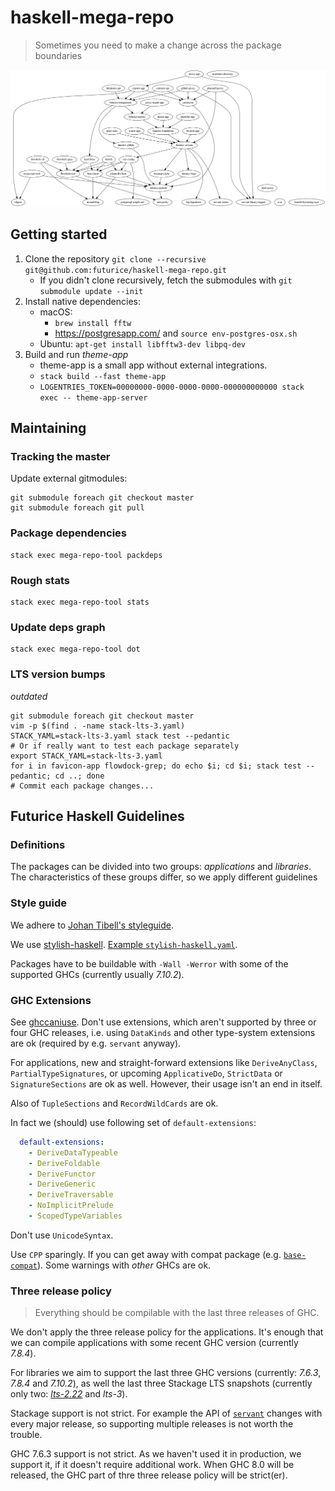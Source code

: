 # haskell-mega-repo

> Sometimes you need to make a change across the package boundaries

![dependency graph](https://raw.githubusercontent.com/futurice/haskell-mega-repo/master/deps.png)

## Getting started

1. Clone the repository `git clone --recursive git@github.com:futurice/haskell-mega-repo.git`
    - If you didn't clone recursively, fetch the submodules with `git submodule update --init`
2. Install native dependencies:
    - macOS:
        - `brew install fftw`
        - https://postgresapp.com/ and `source env-postgres-osx.sh`
    - Ubuntu: `apt-get install libfftw3-dev libpq-dev`
3. Build and run *theme-app*
    - theme-app is a small app without external integrations.
    - `stack build --fast theme-app`
    - `LOGENTRIES_TOKEN=00000000-0000-0000-0000-000000000000 stack exec -- theme-app-server`

## Maintaining

### Tracking the master

Update external gitmodules:

```
git submodule foreach git checkout master
git submodule foreach git pull
```

### Package dependencies

```
stack exec mega-repo-tool packdeps
```

### Rough stats

```
stack exec mega-repo-tool stats
```

### Update deps graph

```
stack exec mega-repo-tool dot
```

### LTS version bumps

*outdated*

```
git submodule foreach git checkout master
vim -p $(find . -name stack-lts-3.yaml)
STACK_YAML=stack-lts-3.yaml stack test --pedantic
# Or if really want to test each package separately
export STACK_YAML=stack-lts-3.yaml
for i in favicon-app flowdock-grep; do echo $i; cd $i; stack test --pedantic; cd ..; done
# Commit each package changes...
```

## Futurice Haskell Guidelines

### Definitions

The packages can be divided into two groups: *applications* and *libraries*.
The characteristics of these groups differ, so we apply different guidelines

### Style guide

We adhere to [Johan Tibell's styleguide](https://github.com/tibbe/haskell-style-guide/blob/master/haskell-style.md).

We use [stylish-haskell](https://github.com/jaspervdj/stylish-haskell).
[Example `stylish-haskell.yaml`](https://github.com/futurice/haskell-servant-status/blob/master/.stylish-haskell.yaml).

Packages have to be buildable with `-Wall -Werror` with some of the supported
GHCs (currently usually *7.10.2*).

### GHC Extensions

See [ghccaniuse](http://damianfral.github.io/ghcaniuse/). Don't use extensions,
which aren't supported by three or four GHC releases, i.e. using `DataKinds`
and other type-system extensions are ok (required by e.g. `servant` anyway).

For applications, new and straight-forward extensions like `DeriveAnyClass`,
`PartialTypeSignatures`, or upcoming `ApplicativeDo`, `StrictData` or
`SignatureSections` are ok as well. However, their usage isn't an end in
itself.

Also of `TupleSections` and `RecordWildCards` are ok.

In fact we (should) use following set of `default-extensions`:

```yaml
  default-extensions:
    - DeriveDataTypeable
    - DeriveFoldable
    - DeriveFunctor
    - DeriveGeneric
    - DeriveTraversable
    - NoImplicitPrelude
    - ScopedTypeVariables
```

Don't use `UnicodeSyntax`.

Use `CPP` sparingly. If you can get away with compat package (e.g.
[`base-compat`](http://hackage.haskell.org/package/base-compat)).  Some
warnings with *other* GHCs are ok.

### Three release policy

> Everything should be compilable with the last three releases of GHC.

We don't apply the three release policy for the applications. It's enough that
we can compile applications with some recent GHC version (currently *7.8.4*).

For libraries we aim to support the last three GHC versions (currently:
*7.6.3*, *7.8.4* and *7.10.2*), as well the last three Stackage LTS snapshots
(currently only two: [*lts-2.22*](https://www.stackage.org/lts-2.22) and
*lts-3*).

Stackage support is not strict. For example the API of
[`servant`](http://hackage.haskell.org/package/servant) changes with every
major release, so supporting multiple releases is not worth the trouble.

GHC 7.6.3 support is not strict. As we haven't used it in production, we support
it, if it doesn't require additional work. When GHC 8.0 will be released, the
GHC part of thre three release policy will be strict(er).
